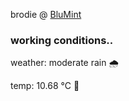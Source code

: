 brodie @ [BluMint](https://www.linkedin.com/company/blumint-io/)

<!--weather_start-->
### working conditions..

weather: moderate rain 🌧️

temp: 10.68 °C 👕

<!--weather_end-->
